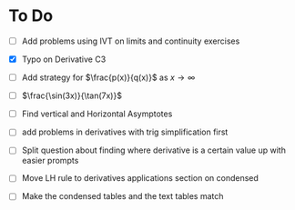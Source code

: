 # To Do

- [ ] Add problems using IVT on limits and continuity exercises
- [X] Typo on Derivative C3
- [ ] Add strategy for $\frac{p(x)}{q(x)}$ as $x\to\infty$
- [ ] $\frac{\sin(3x)}{\tan(7x)}$
- [ ] Find vertical and Horizontal Asymptotes
- [ ] add problems in derivatives with trig simplification first
- [ ] Split question about finding where derivative is a certain value up with easier prompts
- [ ] Move LH rule to derivatives applications section on condensed
- [ ] Make the condensed tables and the text tables match



